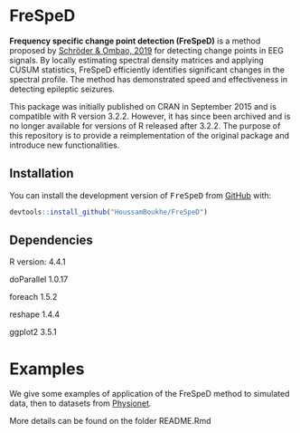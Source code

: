 # FreSpeD

**Frequency specific change point detection (FreSpeD)** is a method proposed by [Schröder & Ombao, 2019](https://doi.org/10.1080/01621459.2018.1476238) for detecting change points in EEG signals. By locally estimating spectral density matrices and applying CUSUM statistics, FreSpeD efficiently identifies significant changes in the spectral profile. The method has demonstrated speed and effectiveness in detecting epileptic seizures.

This package was initially published on CRAN in September 2015 and is compatible with R version 3.2.2. However, it has since been archived and is no longer available for versions of R released after 3.2.2. The purpose of this repository is to provide a reimplementation of the original package and introduce new functionalities.


## Installation

You can install the development version of <tt>FreSpeD</tt> from
[GitHub](https://github.com) with:

``` r
devtools::install_github("HoussamBoukhe/FreSpeD")
```

## Dependencies
R version: 4.4.1

doParallel 1.0.17

foreach 1.5.2

reshape 1.4.4

ggplot2 3.5.1

# Examples

We give some examples of application of the FreSpeD method to simulated data,
then to datasets from [Physionet](https://physionet.org/).

More details can be found on the folder README.Rmd















